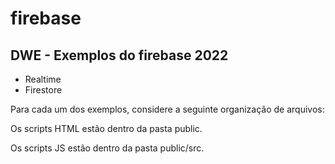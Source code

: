 # firebase

<h2>DWE - Exemplos do firebase 2022</h2>
<ul>
  <li>Realtime</li>
  <li>Firestore</li>
</ul>
Para cada um dos exemplos, considere a seguinte organização de arquivos:
<p> Os scripts HTML estão dentro da pasta public.</p>
<p> Os scripts JS estão dentro da pasta public/src.</p>

